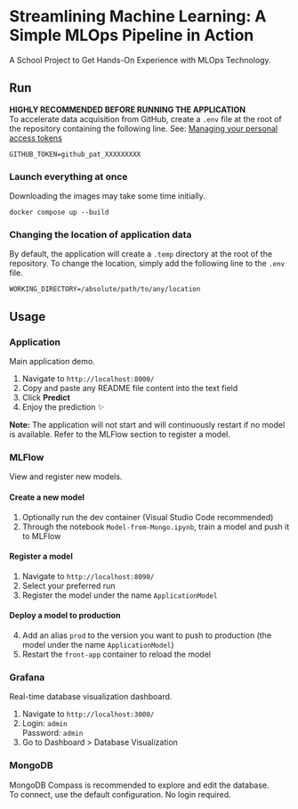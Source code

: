 # Streamlining Machine Learning: A Simple MLOps Pipeline in Action
A School Project to Get Hands-On Experience with MLOps Technology.

## Run
**HIGHLY RECOMMENDED BEFORE RUNNING THE APPLICATION** \
To accelerate data acquisition from GitHub, create a ``.env``  file at the root of the repository containing the following line. See: [Managing your personal access tokens](https://docs.github.com/en/authentication/keeping-your-account-and-data-secure/managing-your-personal-access-tokens)

```
GITHUB_TOKEN=github_pat_XXXXXXXXX
```

### Launch everything at once
Downloading the images may take some time initially.
```
docker compose up --build
```

### Changing the location of application data
By default, the application will create a ``.temp`` directory at the root of the repository. To change the location, simply add the following line to the ``.env`` file.
```
WORKING_DIRECTORY=/absolute/path/to/any/location
```

## Usage


### Application
Main application demo.
1. Navigate to ``http://localhost:8000/``
2. Copy and paste any README file content into the text field
3. Click **Predict**
4. Enjoy the prediction ✨

**Note:** The application will not start and will continuously restart if no model is available. Refer to the MLFlow section to register a model.

### MLFlow
View and register new models.

#### Create a new model
1. Optionally run the dev container (Visual Studio Code recommended)
2. Through the notebook ``Model-from-Mongo.ipynb``, train a model and push it to MLFlow

#### Register a model
1. Navigate to ``http://localhost:8090/``
2. Select your preferred run
3. Register the model under the name ``ApplicationModel``

#### Deploy a model to production
4. Add an alias ``prod`` to the version you want to push to production (the model under the name ``ApplicationModel``)
5. Restart the ``front-app`` container to reload the model

### Grafana
Real-time database visualization dashboard.
1. Navigate to ``http://localhost:3000/``
2. Login: ``admin`` \
Password: ``admin``
3. Go to Dashboard > Database Visualization

### MongoDB
MongoDB Compass is recommended to explore and edit the database. \
To connect, use the default configuration. No login required.
